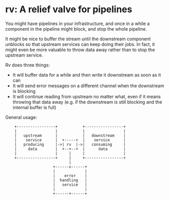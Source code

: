 rv: A relief valve for pipelines
================================

You might have pipelines in your infrastructure, and once in a while
a component in the pipeline might block, and stop the whole pipeline.

It might be nice to buffer the stream until the downstream component
unblocks so that upstream services can keep doing their jobs. In fact,
it might even be more valuable to throw data away rather than to stop
the upstream service.

Rv does three things:

- It will buffer data for a while and then write
  it downstream as soon as it can
- It will send error messages on a different channel
  when the downstream is blocking
- It will continue reading from upstream no matter
  what, even if it means throwing that data away
  (e.g. if the downstream is still blocking and the
  internal buffer is full)

General usage:

```
    +-----------------+           +-----------------+
    |                 |           |                 |
    |   upstream      |           |   downstream    |
    |    service      |  +-----+  |    service      |
    |   producing     |->| rv  |->|   consuming     |
    |     data        |  +--+--+  |      data       |
    |                 |     |     |                 |
    +-----------------+     |     +-----------------+
                            |
                     +------v------+
                     |             |
                     |    error    |
                     |  handling   |
                     |   service   |
                     |             |
                     +------+------+
```
